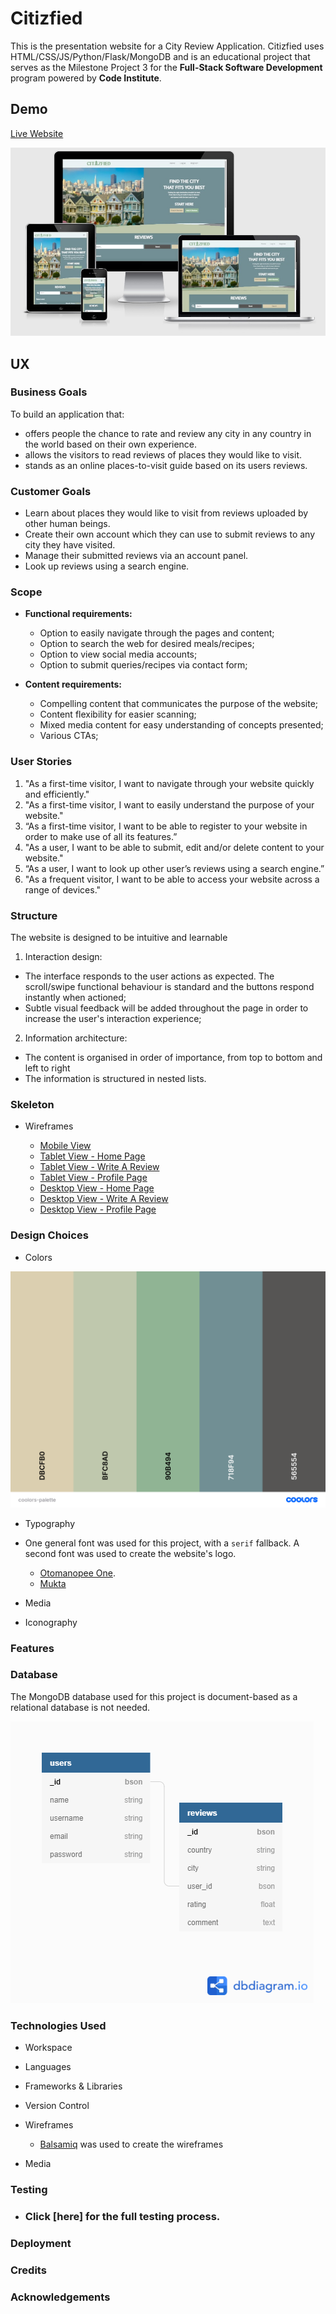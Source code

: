# Citizfied

This is the presentation website for a City Review Application. Citizfied uses HTML/CSS/JS/Python/Flask/MongoDB and is an educational project that serves as the Milestone Project 3 for the **Full-Stack Software Development** program powered by **Code Institute**.

## Demo 

[Live Website](https://citizfied.herokuapp.com/)

![Am I Responsive](https://github.com/alexandruvalentin/Citizfied/blob/main/readme-images/amiresponsive.jpg)

## UX

### __Business Goals__

  To build an application that:
-   offers people the chance to rate and review any city in any country in the world based on their own experience.
-   allows the visitors to read reviews of places they would like to visit.
-	stands as an online places-to-visit guide based on its users reviews.

### __Customer Goals__

-	Learn about places they would like to visit from reviews uploaded by other human beings.
-	Create their own account which they can use to submit reviews to any city they have visited.
-	Manage their submitted reviews via an account panel.
-   Look up reviews using a search engine.

### __Scope__

* __Functional requirements:__

    -  Option to easily navigate through the pages and content;
    -  Option to search the web for desired meals/recipes;
    -  Option to view social media accounts;
    -  Option to submit queries/recipes via contact form;

* __Content requirements:__

    -	Compelling content that communicates the purpose of the website;
    -	Content flexibility for easier scanning;
    -	Mixed media content for easy understanding of concepts presented;
    -	Various CTAs;

### __User Stories__

1.	"As a first-time visitor, I want to navigate through your website quickly and efficiently."
2.	"As a first-time visitor, I want to easily understand the purpose of your website."
3.	“As a first-time visitor, I want to be able to register to your website in order to make use of all its features.”
4.	"As a user, I want to be able to submit, edit and/or delete content to your website."
5.	“As a user, I want to look up other user’s reviews using a search engine.”
6.	"As a frequent visitor, I want to be able to access your website across a range of devices."

### __Structure__

The website is designed to be intuitive and learnable

1.	Interaction design:
-	The interface responds to the user actions as expected. The scroll/swipe functional behaviour is standard and the buttons respond instantly when actioned;
-	Subtle visual feedback will be added throughout the page in order to increase the user's interaction experience;
2.	Information architecture:
-	The content is organised in order of importance, from top to bottom and left to right
-	The information is structured in nested lists.

### __Skeleton__

* Wireframes

  * [Mobile View](https://github.com/alexandruvalentin/Citizfied/blob/main/readme-images/mobile-wireframe.jpg)
  * [Tablet View - Home Page](https://github.com/alexandruvalentin/Citizfied/blob/main/readme-images/tablet-home.jpg)
  * [Tablet View - Write A Review](https://github.com/alexandruvalentin/Citizfied/blob/main/readme-images/tablet-writeareview.jpg)
  * [Tablet View - Profile Page](https://github.com/alexandruvalentin/Citizfied/blob/main/readme-images/tablet-profile.jpg)
  * [Desktop View - Home Page](https://github.com/alexandruvalentin/Citizfied/blob/main/readme-images/desktop-home.jpg)
  * [Desktop View - Write A Review](https://github.com/alexandruvalentin/Citizfied/blob/main/readme-images/desktop-writeareview.jpg)
  * [Desktop View - Profile Page](https://github.com/alexandruvalentin/Citizfied/blob/main/readme-images/desktop-profile.jpg)
 

### __Design Choices__

* Colors
  
![Colors](https://github.com/alexandruvalentin/Citizfied/blob/main/readme-images/coolors-palette.png)

* Typography
  
* One general font was used for this project, with a ```serif``` fallback. A second font was used to create the website's logo.
  * [Otomanopee One](https://fonts.google.com/specimen/Otomanopee+One).
  * [Mukta](https://fonts.google.com/specimen/Mukta?query=mukta)

* Media

* Iconography

### __Features__

### __Database__

The MongoDB database used for this project is document-based as a relational database is not needed.

![DB Schema](https://github.com/alexandruvalentin/Citizfied/blob/main/readme-images/db-schema.png)

### __Technologies Used__

- Workspace

- Languages

- Frameworks & Libraries

- Version Control

- Wireframes
    * [Balsamiq](https://balsamiq.com/) was used to create the wireframes

- Media

### __Testing__

 - ### Click [here] for the full testing process.

### __Deployment__

### __Credits__

### __Acknowledgements__